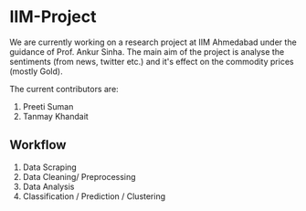 # IIM-Project
We are currently working on a research project at IIM Ahmedabad under the guidance of Prof. Ankur Sinha.
The main aim of the project is analyse the sentiments (from news, twitter etc.) and it's effect on the commodity prices (mostly Gold).

The current contributors are:
1) Preeti Suman
2) Tanmay Khandait

## Workflow

1) Data Scraping
2) Data Cleaning/ Preprocessing
3) Data Analysis
4) Classification / Prediction / Clustering
